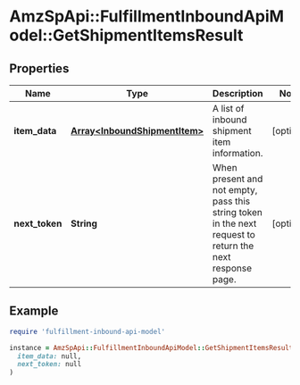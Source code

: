 # AmzSpApi::FulfillmentInboundApiModel::GetShipmentItemsResult

## Properties

| Name | Type | Description | Notes |
| ---- | ---- | ----------- | ----- |
| **item_data** | [**Array&lt;InboundShipmentItem&gt;**](InboundShipmentItem.md) | A list of inbound shipment item information. | [optional] |
| **next_token** | **String** | When present and not empty, pass this string token in the next request to return the next response page. | [optional] |

## Example

```ruby
require 'fulfillment-inbound-api-model'

instance = AmzSpApi::FulfillmentInboundApiModel::GetShipmentItemsResult.new(
  item_data: null,
  next_token: null
)
```

